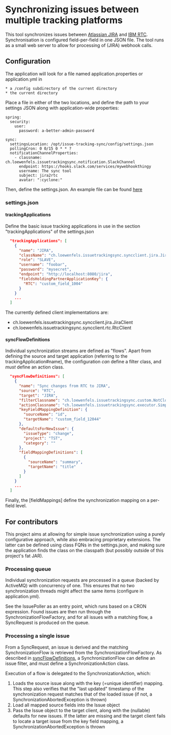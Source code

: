 # Synchronizing issues between multiple tracking platforms

This tool synchronizes issues between [Atlassian JIRA](https://www.atlassian.com/software/jira) and [IBM RTC](https://jazz.net/products/rational-team-concert/). Synchronisation is configured field-per-field in one JSON file. The tool runs as a small web server to allow for processing of (JIRA) webhook calls. 

## Configuration

The application will look for a file named application.properties or application.yml in

    * a /config subdirectory of the current directory
    * the current directory

Place a file in either of the two locations, and define the path to your settings JSON along with application-wide properties:

```
spring:
  security:
    user:
      password: a-better-admin-password

sync:
  settingsLocation: /opt/issue-tracking-sync/config/settings.json
  pollingCron: 0 0/15 0 * * ?
  notificationChannelProperties:
    - classname: ch.loewenfels.issuetrackingsync.notification.SlackChannel
      endpoint: https://hooks.slack.com/services/mywebhookthingy
      username: The sync tool
      subject: jira2rtc
      avatar: ":cyclone:"
```

Then, define the settings.json. An example file can be found [here](https://github.com/loewenfels/issue-tracking-sync/blob/master/src/test/resources/settings.json)

### settings.json

#### trackingApplications

Define the basic issue tracking applications in use in the section "trackingApplications" of the settings.json 

```json
  "trackingApplications": [
    {
      "name": "JIRA",
      "className": "ch.loewenfels.issuetrackingsync.syncclient.jira.JiraClient",
      "role": "SLAVE",
      "username": "foobar",
      "password": "mysecret",
      "endpoint": "http://localhost:8080/jira",
      "fieldsHoldingPartnerApplicationKey": {
        "RTC": "custom_field_1004"
      }
    }
    ...
  ]
```

The currently defined client implementations are:
- ch.loewenfels.issuetrackingsync.syncclient.jira.JiraClient
- ch.loewenfels.issuetrackingsync.syncclient.rtc.RtcClient

#### syncFlowDefinitions

Individual synchronization streams are defined as "flows". Apart from defining the source and target application
(referring to the trackingApplication#name), the configuration *can* define a filter class, and *must* define an
action class. 

```json
  "syncFlowDefinitions": [
    {
      "name": "Sync changes from RTC to JIRA",
      "source": "RTC",
      "target": "JIRA",
      "filterClassname": "ch.loewenfels.issuetrackingsync.custom.NotClosedFilter",
      "actionClassname": "ch.loewenfels.issuetrackingsync.executor.SimpleSynchronizationAction",
      "keyFieldMappingDefinition": {
        "sourceName": "id",
        "targetName": "custom_field_12044"
      },
      "defaultsForNewIssue": {
        "issueType": "change",
        "project": "TST",
        "category": ""
      },
      "fieldMappingDefinitions": [
        {
          "sourceName": "summary",
          "targetName": "title"
        }
      ]
    }
    ...
  ]
```

Finally, the [fieldMappings] define the synchronization mapping on a per-field level.

## For contributors

This project aims at allowing for simple issue synchronization using a purely configurative approach, while also embracing 
proprietary extensions. The latter can be defined using class FQNs in the settings.json, and making sure the application
finds the class on the classpath (but possibly outside of this project's fat JAR).

### Processing queue

Individual synchronization requests are processed in a queue (backed by ActiveMQ) with concurrency of one. This ensures 
that no two synchronization threads might affect the same items (configure in application.yml).

See the IssuePoller as an entry point, which runs based on a CRON expression. Found issues are then run through
the SynchronizationFlowFactory, and for all issues with a matching flow, a SyncRequest is produced on the queue.

### Processing a single issue

From a SyncRequest, an issue is derived and the matching SynchronizationFlow is retrieved from the 
SynchronizationFlowFactory. As described in [syncFlowDefinitions](#syncflowdefinitions), a SynchronizationFlow can
define an issue filter, and must define a SynchronizationAction class. 

Execution of a flow is delegated to the SynchronizationAction, which:

1. Loads the source issue along with the key (=unique identifier) mapping. This step also verifies that the 
   "last updated" timestamp of the synchronization request matches that of the loaded issue (if not, a 
   SynchronizationAbortedException is thrown)
2. Load all mapped source fields into the Issue object
3. Pass the Issue object to the target client, along with the (nullable) defaults for new issues. If the latter are 
   missing and the target client fails to locate a target issue from the key field mapping, a  
   SynchronizationAbortedException is thrown   